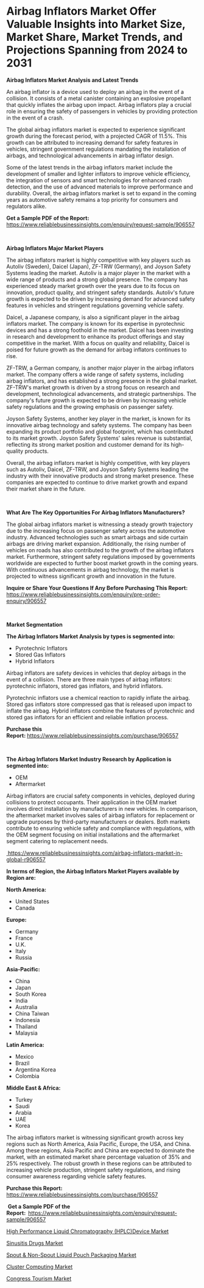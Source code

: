 <p><h1>Airbag Inflators Market Offer Valuable Insights into Market Size, Market Share, Market Trends, and Projections Spanning from 2024 to 2031</h1></p><p><strong>Airbag Inflators Market Analysis and Latest Trends</strong></p>
<p><p>An airbag inflator is a device used to deploy an airbag in the event of a collision. It consists of a metal canister containing an explosive propellant that quickly inflates the airbag upon impact. Airbag inflators play a crucial role in ensuring the safety of passengers in vehicles by providing protection in the event of a crash.</p><p>The global airbag inflators market is expected to experience significant growth during the forecast period, with a projected CAGR of 11.5%. This growth can be attributed to increasing demand for safety features in vehicles, stringent government regulations mandating the installation of airbags, and technological advancements in airbag inflator design.</p><p>Some of the latest trends in the airbag inflators market include the development of smaller and lighter inflators to improve vehicle efficiency, the integration of sensors and smart technologies for enhanced crash detection, and the use of advanced materials to improve performance and durability. Overall, the airbag inflators market is set to expand in the coming years as automotive safety remains a top priority for consumers and regulators alike.</p></p>
<p><strong>Get a Sample PDF of the Report:&nbsp;</strong> <a href="https://www.reliablebusinessinsights.com/enquiry/request-sample/906557">https://www.reliablebusinessinsights.com/enquiry/request-sample/906557</a></p>
<p>&nbsp;</p>
<p><strong>Airbag Inflators Major Market Players</strong></p>
<p><p>The airbag inflators market is highly competitive with key players such as Autoliv (Sweden), Daicel (Japan), ZF-TRW (Germany), and Joyson Safety Systems leading the market. Autoliv is a major player in the market with a wide range of products and a strong global presence. The company has experienced steady market growth over the years due to its focus on innovation, product quality, and stringent safety standards. Autoliv's future growth is expected to be driven by increasing demand for advanced safety features in vehicles and stringent regulations governing vehicle safety.</p><p>Daicel, a Japanese company, is also a significant player in the airbag inflators market. The company is known for its expertise in pyrotechnic devices and has a strong foothold in the market. Daicel has been investing in research and development to enhance its product offerings and stay competitive in the market. With a focus on quality and reliability, Daicel is poised for future growth as the demand for airbag inflators continues to rise.</p><p>ZF-TRW, a German company, is another major player in the airbag inflators market. The company offers a wide range of safety systems, including airbag inflators, and has established a strong presence in the global market. ZF-TRW's market growth is driven by a strong focus on research and development, technological advancements, and strategic partnerships. The company's future growth is expected to be driven by increasing vehicle safety regulations and the growing emphasis on passenger safety.</p><p>Joyson Safety Systems, another key player in the market, is known for its innovative airbag technology and safety systems. The company has been expanding its product portfolio and global footprint, which has contributed to its market growth. Joyson Safety Systems' sales revenue is substantial, reflecting its strong market position and customer demand for its high-quality products.</p><p>Overall, the airbag inflators market is highly competitive, with key players such as Autoliv, Daicel, ZF-TRW, and Joyson Safety Systems leading the industry with their innovative products and strong market presence. These companies are expected to continue to drive market growth and expand their market share in the future.</p></p>
<p>&nbsp;</p>
<p><strong>What Are The Key Opportunities For Airbag Inflators Manufacturers?</strong></p>
<p><p>The global airbag inflators market is witnessing a steady growth trajectory due to the increasing focus on passenger safety across the automotive industry. Advanced technologies such as smart airbags and side curtain airbags are driving market expansion. Additionally, the rising number of vehicles on roads has also contributed to the growth of the airbag inflators market. Furthermore, stringent safety regulations imposed by governments worldwide are expected to further boost market growth in the coming years. With continuous advancements in airbag technology, the market is projected to witness significant growth and innovation in the future.</p></p>
<p><strong>Inquire or Share Your Questions If Any Before Purchasing This Report:</strong> <a href="https://www.reliablebusinessinsights.com/enquiry/pre-order-enquiry/906557">https://www.reliablebusinessinsights.com/enquiry/pre-order-enquiry/906557</a></p>
<p>&nbsp;</p>
<p><strong>Market Segmentation</strong></p>
<p><strong>The Airbag Inflators Market Analysis by types is segmented into:</strong></p>
<p><ul><li>Pyrotechnic Inflators</li><li>Stored Gas Inflators</li><li>Hybrid Inflators</li></ul></p>
<p><p>Airbag inflators are safety devices in vehicles that deploy airbags in the event of a collision. There are three main types of airbag inflators: pyrotechnic inflators, stored gas inflators, and hybrid inflators. </p><p>Pyrotechnic inflators use a chemical reaction to rapidly inflate the airbag. Stored gas inflators store compressed gas that is released upon impact to inflate the airbag. Hybrid inflators combine the features of pyrotechnic and stored gas inflators for an efficient and reliable inflation process.</p></p>
<p><strong>Purchase this Report:&nbsp;</strong><a href="https://www.reliablebusinessinsights.com/purchase/906557">https://www.reliablebusinessinsights.com/purchase/906557</a></p>
<p>&nbsp;</p>
<p><strong>The Airbag Inflators Market Industry Research by Application is segmented into:</strong></p>
<p><ul><li>OEM</li><li>Aftermarket</li></ul></p>
<p><p>Airbag inflators are crucial safety components in vehicles, deployed during collisions to protect occupants. Their application in the OEM market involves direct installation by manufacturers in new vehicles. In comparison, the aftermarket market involves sales of airbag inflators for replacement or upgrade purposes by third-party manufacturers or dealers. Both markets contribute to ensuring vehicle safety and compliance with regulations, with the OEM segment focusing on initial installations and the aftermarket segment catering to replacement needs.</p></p>
<p><a href="https://www.reliablebusinessinsights.com/airbag-inflators-market-in-global-r906557">&nbsp;https://www.reliablebusinessinsights.com/airbag-inflators-market-in-global-r906557</a></p>
<p><strong>In terms of Region, the Airbag Inflators Market Players available by Region are:</strong></p>
<p>
    <p> <strong> North America: </strong>
        <ul>
            <li>United States</li>
            <li>Canada</li>
        </ul>
        </p> 
    <p> <strong> Europe: </strong>
        <ul>
            <li>Germany</li>
            <li>France</li>
            <li>U.K.</li>
            <li>Italy</li>
            <li>Russia</li>
        </ul>
        </p> 
    <p> <strong> Asia-Pacific: </strong>
        <ul>
            <li>China</li>
            <li>Japan</li>
            <li>South Korea</li>
            <li>India</li>
            <li>Australia</li>
            <li>China Taiwan</li>
            <li>Indonesia</li>
            <li>Thailand</li>
            <li>Malaysia</li>
        </ul>
        </p> 
    <p> <strong> Latin America: </strong>
        <ul>
            <li>Mexico</li>
            <li>Brazil</li>
            <li>Argentina Korea</li>
            <li>Colombia</li>
        </ul>
        </p> 
    <p> <strong> Middle East & Africa: </strong>
        <ul>
            <li>Turkey</li>
            <li>Saudi</li>
            <li>Arabia</li>
            <li>UAE</li>
            <li>Korea</li>
        </ul>
    </p>
    </p>
<p><p>The airbag inflators market is witnessing significant growth across key regions such as North America, Asia Pacific, Europe, the USA, and China. Among these regions, Asia Pacific and China are expected to dominate the market, with an estimated market share percentage valuation of 35% and 25% respectively. The robust growth in these regions can be attributed to increasing vehicle production, stringent safety regulations, and rising consumer awareness regarding vehicle safety features.</p></p>
<p><strong>Purchase this Report: </strong><a href="https://www.reliablebusinessinsights.com/purchase/906557">https://www.reliablebusinessinsights.com/purchase/906557</a></p>
<p>&nbsp;<strong>Get a Sample PDF of the Report:&nbsp;&nbsp;</strong><a href="https://www.reliablebusinessinsights.com/enquiry/request-sample/906557">https://www.reliablebusinessinsights.com/enquiry/request-sample/906557</a></p>
<p><strong></strong></p>
<p><p><a href="https://issuu.com/reportprime-2/docs/high-performance-liquid-chromatogra_ca9e192685a873">High Performance Liquid Chromatography (HPLC)Device Market</a></p><p><a href="https://medium.com/@emma.white454357/sinusitis-drugs-market-strategic-insights-product-evolution-and-market-segmentation-in-the-849851b6e735">Sinusitis Drugs Market</a></p><p><a href="https://github.com/seamusocallaghan/Market-Research-Report-List-1/blob/main/spout-non-spout-liquid-pouch-packaging-market.md">Spout & Non-Spout Liquid Pouch Packaging Market</a></p><p><a href="https://medium.com/@amelia.martin5698/cluster-computing-market-size-share-analysis-growth-trends-forecast-2024-2031-58d31868a63f">Cluster Computing Market</a></p><p><a href="https://medium.com/@bernadette.hunter4468/congress-tourism-market-overview-regional-outlook-and-competitive-strategies-on-congress-tourism-beee8d22dff9">Congress Tourism Market</a></p></p>